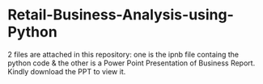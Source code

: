 # Retail-Business-Analysis-using-Python
2 files are attached in this repository: one is the ipnb file containg the python code & the other is a Power Point Presentation of Business Report. Kindly download the PPT to view it.
